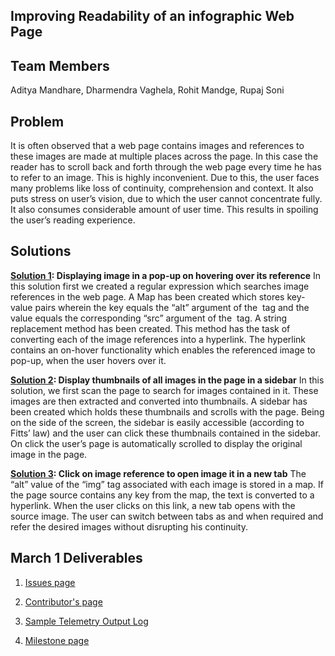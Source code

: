 ## Improving Readability of an infographic Web Page

## Team Members
Aditya Mandhare, Dharmendra Vaghela, Rohit Mandge, Rupaj Soni

## Problem
It is often observed that a web page contains images and references to these images are made at multiple places across the page. In this case the reader has to scroll back and forth through the web page every time he has to refer to an image. This is highly inconvenient. Due to this, the user faces many problems like loss of continuity, comprehension and context. It also puts stress on user’s vision, due to which the user cannot concentrate fully. It also consumes considerable amount of user time. This results in spoiling the user’s reading experience.

## Solutions
**[Solution 1](https://github.com/DharmendraVaghela/csc510-grp-e/tree/master/chrome_extension_hover): Displaying image in a pop-up on hovering over its reference**
In this solution first we created a regular expression which searches image references in the web page. A Map has been created which stores key-value pairs wherein the key equals the “alt” argument of the <img/> tag and the value equals the corresponding “src” argument of the <img/> tag. A string replacement method has been created. This method has the task of converting each of the image references into a hyperlink. The hyperlink contains an on-hover functionality which enables the referenced image to pop-up, when the user hovers over it.  

**[Solution 2](https://github.com/DharmendraVaghela/csc510-grp-e/tree/master/Chrome_Extention_SideBar): Display thumbnails of all images in the page in a sidebar**
In this solution, we first scan the page to search for images contained in it. These images are then extracted and converted into thumbnails. A sidebar has been created which holds these thumbnails and scrolls with the page.  Being on the side of the screen, the sidebar is easily accessible (according to Fitts’ law) and the user can click these thumbnails contained in the sidebar. On click the user’s page is automatically scrolled to display the original image in the page. 

**[Solution 3](https://github.com/DharmendraVaghela/csc510-grp-e/tree/master/Chrome_Extension_New_Tab): Click on image reference to open image it in a new tab**
The “alt” value of the “img” tag associated with each image is stored in a map. If the page source contains any key from the map, the text is converted to a hyperlink. When the user clicks on this link, a new tab opens with the source image. The user can switch between tabs as and when required and refer the desired images without disrupting his continuity.

## March 1 Deliverables

1. [Issues page](https://github.com/DharmendraVaghela/csc510-grp-e/issues)

2. [Contributor's page](https://github.com/DharmendraVaghela/csc510-grp-e/graphs/contributors)

3. [Sample Telemetry Output Log](https://github.com/DharmendraVaghela/csc510-grp-e/blob/master/Report/chrome_console.log)

4. [Milestone page](https://github.com/DharmendraVaghela/csc510-grp-e/milestones) 
